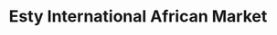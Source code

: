 ---
title: "Esty International African Market"
url: /waterloo/esty-international-african-market/
shop: convenience
---